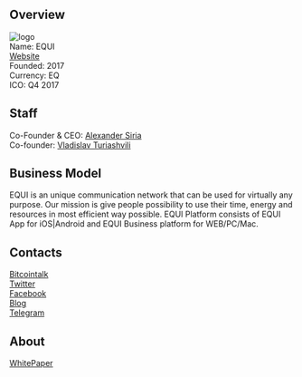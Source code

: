 ## Overview
![logo](../projects/logo/equi.png)  
Name: EQUI  
[Website](https://equiplatform.io/)  
Founded: 2017  
Currency: EQ   
ICO: Q4 2017
## Staff
Co-Founder & CEO: [Alexander Siria](../people/alexander_siria.md)  
Co-founder: [Vladislav Turiashvili](../people/vladislav_turiashvili.md)  
## Business Model
EQUI is an unique communication network that can be used for virtually any purpose. Our mission is give people possibility to use their time, energy and resources in most efficient way possible. EQUI Platform consists of EQUI App for iOS|Android and EQUI Business platform for WEB/PC/Mac.
## Contacts 
[Bitcointalk](https://bitcointalk.org/index.php?topic=2035202.0)  
[Twitter](https://twitter.com/equiofficial)    
[Facebook](https://www.facebook.com/officialequi/)  
[Blog](https://equiplatform.io/blog/)    
[Telegram](https://t.me/joinchat/FMddg0OoPxVvWlpa8qxZGA)
## About 
[WhitePaper](https://equiplatform.io/Equi_Whitepaper.pdf)  

